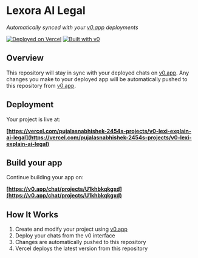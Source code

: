 # Lexora AI Legal

*Automatically synced with your [v0.app](https://v0.app) deployments*

[![Deployed on Vercel](https://img.shields.io/badge/Deployed%20on-Vercel-black?style=for-the-badge&logo=vercel)](https://vercel.com/pujalasnabhishek-2454s-projects/v0-lexi-explain-ai-legal)
[![Built with v0](https://img.shields.io/badge/Built%20with-v0.app-black?style=for-the-badge)](https://v0.app/chat/projects/U1khbkqkgxd)

## Overview

This repository will stay in sync with your deployed chats on [v0.app](https://v0.app).
Any changes you make to your deployed app will be automatically pushed to this repository from [v0.app](https://v0.app).

## Deployment

Your project is live at:

**[https://vercel.com/pujalasnabhishek-2454s-projects/v0-lexi-explain-ai-legal](https://vercel.com/pujalasnabhishek-2454s-projects/v0-lexi-explain-ai-legal)**

## Build your app

Continue building your app on:

**[https://v0.app/chat/projects/U1khbkqkgxd](https://v0.app/chat/projects/U1khbkqkgxd)**

## How It Works

1. Create and modify your project using [v0.app](https://v0.app)
2. Deploy your chats from the v0 interface
3. Changes are automatically pushed to this repository
4. Vercel deploys the latest version from this repository